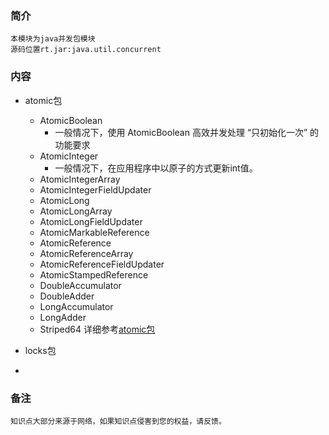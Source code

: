 ### 简介
    本模块为java并发包模块
    源码位置rt.jar:java.util.concurrent
### 内容
- atomic包
    - AtomicBoolean 
        - 一般情况下，使用 AtomicBoolean 高效并发处理 “只初始化一次” 的功能要求  
    - AtomicInteger
        - 一般情况下，在应用程序中以原子的方式更新int值。
    - AtomicIntegerArray
    - AtomicIntegerFieldUpdater
    - AtomicLong
    - AtomicLongArray
    - AtomicLongFieldUpdater
    - AtomicMarkableReference
    - AtomicReference
    - AtomicReferenceArray
    - AtomicReferenceFieldUpdater
    - AtomicStampedReference
    - DoubleAccumulator
    - DoubleAdder
    - LongAccumulator
    - LongAdder
    - Striped64
    详细参考[atomic包](1.atomic)
- locks包

- 
### 备注
    知识点大部分来源于网络，如果知识点侵害到您的权益，请反馈。